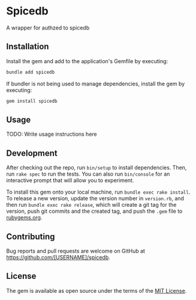 # Spicedb

A wrapper for authzed to spicedb

## Installation

Install the gem and add to the application's Gemfile by executing:

```bash
bundle add spicedb
```

If bundler is not being used to manage dependencies, install the gem by executing:

```bash
gem install spicedb
```

## Usage

TODO: Write usage instructions here

## Development

After checking out the repo, run `bin/setup` to install dependencies. Then, run `rake spec` to run the tests. You can also run `bin/console` for an interactive prompt that will allow you to experiment.

To install this gem onto your local machine, run `bundle exec rake install`. To release a new version, update the version number in `version.rb`, and then run `bundle exec rake release`, which will create a git tag for the version, push git commits and the created tag, and push the `.gem` file to [rubygems.org](https://rubygems.org).

## Contributing

Bug reports and pull requests are welcome on GitHub at https://github.com/[USERNAME]/spicedb.

## License

The gem is available as open source under the terms of the [MIT License](https://opensource.org/licenses/MIT).
